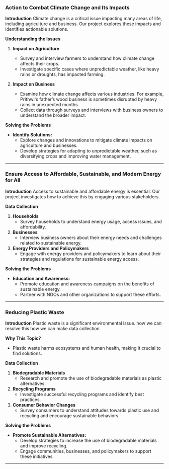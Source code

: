 
### Action to Combat Climate Change and Its Impacts

**Introduction**
Climate change is a critical issue impacting many areas of life, including agriculture and business. Our project explores these impacts and identifies actionable solutions.

**Understanding the Issues**
1. **Impact on Agriculture**
   - Survey and interview farmers to understand how climate change affects their crops.
   - Investigate specific cases where unpredictable weather, like heavy rains or droughts, has impacted farming.

2. **Impact on Business**
   - Examine how climate change affects various industries. For example, Prithwi's father’s wood business is sometimes disrupted by heavy rains in unexpected months.
   - Collect data through surveys and interviews with business owners to understand the broader impact.

**Solving the Problems**
- **Identify Solutions:**
  - Explore changes and innovations to mitigate climate impacts on agriculture and businesses.
  - Develop strategies for adapting to unpredictable weather, such as diversifying crops and improving water management.

---

### Ensure Access to Affordable, Sustainable, and Modern Energy for All

**Introduction**
Access to sustainable and affordable energy is essential. Our project investigates how to achieve this by engaging various stakeholders.

**Data Collection**
1. **Households**
   - Survey households to understand energy usage, access issues, and affordability.
2. **Businesses**
   - Interview business owners about their energy needs and challenges related to sustainable energy.
3. **Energy Providers and Policymakers**
   - Engage with energy providers and policymakers to learn about their strategies and regulations for sustainable energy access.

**Solving the Problems**
- **Education and Awareness:**
  - Promote education and awareness campaigns on the benefits of sustainable energy.
  - Partner with NGOs and other organizations to support these efforts.

---

### Reducing Plastic Waste

**Introduction**
Plastic waste is a significant environmental issue. how we can resolve this how we can make data collection 

**Why This Topic?**
- Plastic waste harms ecosystems and human health, making it crucial to find solutions.

**Data Collection**
1. **Biodegradable Materials**
   - Research and promote the use of biodegradable materials as plastic alternatives.
2. **Recycling Programs**
   - Investigate successful recycling programs and identify best practices.
3. **Consumer Behavior Changes**
   - Survey consumers to understand attitudes towards plastic use and recycling and encourage sustainable behaviors.

**Solving the Problems**
- **Promote Sustainable Alternatives:**
  - Develop strategies to increase the use of biodegradable materials and improve recycling.
  - Engage communities, businesses, and policymakers to support these initiatives.

---


